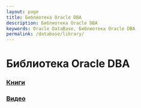 ```yaml
---
layout: page
title: Библиотека Oracle DBA
description: Библиотека Oracle DBA
keywords: Oracle DataBase, Библиотека Oracle DBA
permalink: /database/library/
---
```


# Библиотека Oracle DBA

### [Книги](/database/library/books/)

### [Видео](/database/library/videos/)
